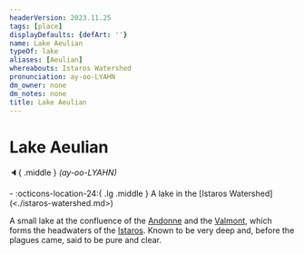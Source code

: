 ```yaml
---
headerVersion: 2023.11.25
tags: [place]
displayDefaults: {defArt: ''}
name: Lake Aeulian
typeOf: lake
aliases: [Aeulian]
whereabouts: Istaros Watershed
pronunciation: ay-oo-LYAHN
dm_owner: none
dm_notes: none
title: Lake Aeulian
---
```

# Lake Aeulian
:speaker:{ .middle } *(ay-oo-LYAHN)*  
<div class="grid cards ext-narrow-margin ext-one-column" markdown>
-    :octicons-location-24:{ .lg .middle } A lake in the [Istaros Watershed](<./istaros-watershed.md>)  
</div>


A small lake at the confluence of the [Andonne](<./andonne.md>) and the [Valmont](<./valmont.md>), which forms the headwaters of the [Istaros](<./istaros.md>). Known to be very deep and, before the plagues came, said to be pure and clear.